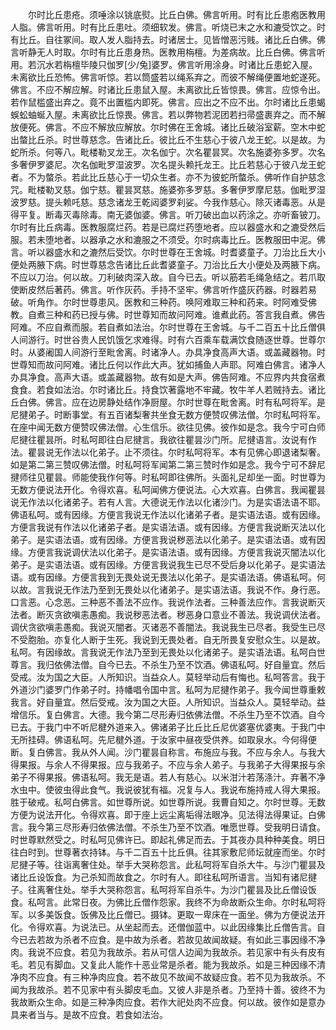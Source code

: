 <!-- { "loadSidebar": true } -->
　　尔时比丘患疮。须唾涂以铫底熨。比丘白佛。佛言听用。时有比丘患疱医教用人脂。佛言听用。时有比丘患吐。须细软发。佛言。听烧已末之水和漉受饮之。时有比丘。自往冢间。取人发人脂持去。时诸居士。见皆憎恶污贱。诸比丘白佛。佛言听静无人时取。尔时有比丘患身热。医教用栴檀。为差病故。比丘白佛。佛言听用。若沉水若栴檀毕陵只伽罗[少/兔]婆罗。佛言听用涂身。时诸比丘患蛇入屋。未离欲比丘恐怖。佛言听惊。若以筒盛若以绳系弃之。而彼不解绳便置地蛇遂死。佛言。不应不解应解。时诸比丘患鼠入屋。未离欲比丘皆惊畏。佛言。应惊令出。若作鼠槛盛出弃之。竟不出置槛内即死。佛言。应出之不应不出。尔时诸比丘患蝎蜈蚣蚰蜒入屋。未离欲比丘惊畏。佛言。若以弊物若泥团若扫帚盛裹弃之。而不解放便死。佛言。不应不解放应解放。尔时佛在王舍城。诸比丘破浴室薪。空木中蛇出螫比丘杀。时世尊慈念。告诸比丘。彼比丘不生慈心于彼八龙王蛇。以是故。为蛇所杀。何等八。毗楼勒叉龙王。次名伽宁。次名瞿昙冥。次名施婆弥多罗。次名多奢伊罗婆尼。次名伽毗罗湿波罗。次名提头赖托龙王。比丘若慈心于彼八龙王蛇者。不为螫杀。若此比丘慈心于一切众生者。亦不为彼蛇所螫杀。佛听作自护慈念咒。毗楼勒叉慈。伽宁慈。瞿昙冥慈。施婆弥多罗慈。多奢伊罗摩尼慈。伽毗罗湿波罗慈。提头赖吒慈。慈念诸龙王乾闼婆罗刹娑。今我作慈心。除灭诸毒恶。从是得平复。断毒灭毒除毒。南无婆伽婆。佛言。听刀破出血以药涂之。亦听畜铍刀。尔时有比丘病毒。医教服腐烂药。若是已腐烂药堕地者。应以器盛水和之漉受然后服。若未堕地者。以器承之水和漉服之不须受。尔时病毒比丘。医教服田中泥。佛言。听以器盛水和之漉然后受饮。尔时世尊在王舍城。时耆婆童子。刀治比丘大小便处两腋下病。时世尊慈念告诸比丘此耆婆童子。刀治比丘大小便处及两腋下病。不应以刀治。何以故。刀利破肉深入故。自今已去。听以筋若毛绳急结之。若爪取使断皮然后著药。佛言。听作灰药。手持不坚牢。佛言听作盛灰药器。时器若易破。听角作。尔时世尊患风。医教和三种药。唤阿难取三种和药来。时阿难受佛教。自煮三种和药已授与佛。时世尊知而故问阿难。谁煮此药。答言我自煮。佛告阿难。不应自煮而服。若自煮如法治。尔时世尊在王舍城。与千二百五十比丘僧俱人间游行。时世谷贵人民饥饿乞求难得。时有六百乘车载满饮食随逐世尊。世尊尔时。从婆阇国人间游行至毗舍离。时诸净人。办具净食高声大语。或盖藏器物。时世尊知而故问阿难。诸比丘何以作此大声。犹如捕鱼人声耶。阿难白佛言。诸净人办具净食。高声大语。或盖藏器物。故有如是大声。佛告阿难。不应界内共食宿煮食食。若食如法治。尔时诸比丘。持食饮著露地不牢藏。牧牛羊人若贼持去。诸比丘白佛。佛言。应在边房静处结作净厨屋。尔时世尊在毗舍离。时有私呵将军。是尼揵弟子。时断事堂。有五百诸梨奢共坐食无数方便赞叹佛法僧。尔时私呵将军。在座中闻无数方便赞叹佛法僧。心生信乐。欲往见佛。彼作如是念。我今宁可白师尼揵往瞿昙所。时私呵即往白尼揵言。我欲往瞿昙沙门所。尼揵语言。汝说有作法。瞿昙说无作法以化弟子。止不须往。尔时私呵将军。本有见佛心即退诸梨奢。如是第二第三赞叹佛法僧。时私呵将军闻第二第三赞时作如是念。我今宁可不辞尼揵师往见瞿昙。师能使我作何等。时私呵即往佛所。头面礼足却坐一面。时世尊为无数方便说法开化。令得欢喜。私呵闻佛方便说法。心大欢喜。白佛言。我闻瞿昙说无作法以化诸弟子。若有人言。大德说无作法以化诸沙门。为是实语法语不耶。佛语私呵。或有因缘。方便言我说无作法以化诸弟子者。是实语法语。或有因缘。方便言我说有作法以化诸弟子者。是实语法语。或有因缘。方便言我说断灭法以化弟子。是实语法语。或有因缘。方便言我说秽恶法以化弟子。是实语法语。或有因缘。方便言我说调伏法以化弟子。是实语法语。或有因缘。方便言我说灭闇法以化弟子。是实语法语。或有因缘。方便言我说我生已尽不受后身以化弟子。是实语法语。或有因缘。方便言我到无畏处说无畏法以化弟子。是实语法语。佛语私呵。何以故。言我说无作法乃至到无畏处以化诸弟子。是实语法语。我说不作。身行恶。口言恶。心念恶。三种恶不善法不应作。我说作法者。三种善法应作。言我说断灭法者。断灭贪欲嗔恚愚痴。我说秽恶法者。秽恶身口意业不善法。我说调伏法者。调伏贪欲嗔恚愚痴。我说灭闇者。灭诸恶不善闇法。我说我生已尽者。我受生已尽不受胞胎。亦复化人断于生死。我说到无畏处者。自无所畏复安慰众生。以是故。私呵。有因缘故。言我说无作法乃至到无畏处以化诸弟子。是实语法语。私呵白世尊言。我归依佛法僧。自今已去。不杀生乃至不饮酒。佛语私呵。好自量宜。然后受戒。汝为国之大臣。人所知识。当益众人。莫轻举动后有悔也。私呵答言。我于外道沙门婆罗门作弟子时。持幡唱令国中言。私呵为尼揵作弟子。我今闻世尊重敕我言。好自量宜。然后受戒。汝为国之大臣。人所知识。当益众人。莫轻举动。益增信乐。复白佛言。大德。我今第二尽形寿归依佛法僧。不杀生乃至不饮酒。自今已去。于我门中不听尼楗外道来入。佛诸弟子比丘比丘尼优婆塞优婆夷。于我门中无所挂碍。佛语私呵。先尼楗外道。于汝家中昼夜受供养。如取泉水。今何得便断。复白佛言。我从外人闻。沙门瞿昙自称言。布施应与我。不应与余人。与我大得果报。与余人不得果报。应与我弟子。不应与余人弟子。与我弟子大得果报与余弟子不得果报。佛语私呵。我无是语。若人有慈心。以米泔汁若荡涤汁。弃著不净水虫中。使彼虫得此食气。我说彼犹有福。况复与人。我说布施持戒人得大果报。胜于破戒。私呵白佛言。如世尊所说。如世尊所说。我曹自知之。尔时世尊。无数方便为说法开化。令得欢喜。即于座上远尘离垢得法眼净。见法得法得果证。白佛言。我今第三尽形寿归依佛法僧。不杀生乃至不饮酒。唯愿世尊。受我明日请食。时世尊默然受之。时私呵见佛许已。即起礼佛足而去。于其夜办具种种美食。明日往白时到。世尊著衣持钵。与千二百五十比丘俱。往其家敷尼师坛就座而坐。尔时尼揵子等。往诣离奢住处。举手大哭称怨言。此私呵将军自杀大牛。与沙门瞿昙及诸比丘设饭食。为己杀知而故食之。尔时有人。即往私呵所语言。当知有诸尼揵子。往离奢住处。举手大哭称怨言。私呵将军自杀牛。为沙门瞿昙及比丘僧设饭食。私呵言。此常日夜。为佛比丘僧作怨家。我终不为命故断众生命。尔时私呵将军。以多美饭食。饭佛及比丘僧已。摄钵。更取一卑床在一面坐。佛为方便说法开化。令得欢喜。为说法已。从坐起而去。还僧伽蓝中。以此因缘集比丘僧告言。自今已去若故为杀者不应食。是中故为杀者。若故见故闻故疑。有如此三事因缘不净肉。我说不应食。若见为我故杀。若从可信人边闻为我故杀。若见家中有头有皮有毛。若见有脚血。又复此人能作十恶业常是杀者。能为我故杀。如是三种因缘不清净肉不应食。有三种净肉应食。若不故见不故闻不故疑应食。若不见为我故杀。不闻为我故杀。若不见家中有头脚皮毛血。又彼人非是杀者。乃至持十善。彼终不为我故断众生命。如是三种净肉应食。若作大祀处肉不应食。何以故。彼作如是意办具来者当与。是故不应食。若食如法治。
